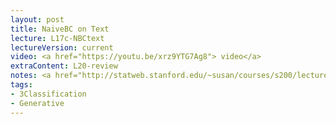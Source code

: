 ```yaml
---
layout: post
title: NaiveBC on Text 
lecture: L17c-NBCtext 
lectureVersion: current
video: <a href="https://youtu.be/xrz9YTG7Ag8"> video</a> 
extraContent: L20-review  
notes: <a href="http://statweb.stanford.edu/~susan/courses/s200/lectures/lect11.pdf">Multinomial MLE</a> 
tags:
- 3Classification
- Generative
---
```

